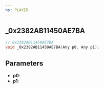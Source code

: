 ```yaml
---
ns: PLAYER
---
```

## _0x2382AB11450AE7BA

```c
// 0x2382AB11450AE7BA
void _0x2382AB11450AE7BA(Any p0, Any p1);
```


## Parameters
* **p0**: 
* **p1**: 

